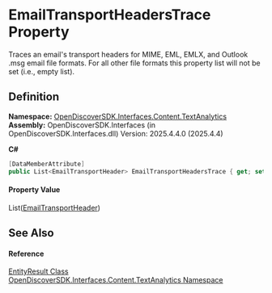 # EmailTransportHeadersTrace Property


Traces an email's transport headers for MIME, EML, EMLX, and Outlook .msg email file formats. For all other file formats this property list will not be set (i.e., empty list).



## Definition
**Namespace:** <a href="12331b25-bce3-6a9b-929b-46b5cf49471c">OpenDiscoverSDK.Interfaces.Content.TextAnalytics</a>  
**Assembly:** OpenDiscoverSDK.Interfaces (in OpenDiscoverSDK.Interfaces.dll) Version: 2025.4.4.0 (2025.4.4)

**C#**
``` C#
[DataMemberAttribute]
public List<EmailTransportHeader> EmailTransportHeadersTrace { get; set; }
```



#### Property Value
List(<a href="fa3aaac3-30ec-7a11-cd37-dd1404569c3f">EmailTransportHeader</a>)

## See Also


#### Reference
<a href="beb60987-3955-e49b-1779-4c0ef283d8cd">EntityResult Class</a>  
<a href="12331b25-bce3-6a9b-929b-46b5cf49471c">OpenDiscoverSDK.Interfaces.Content.TextAnalytics Namespace</a>  
